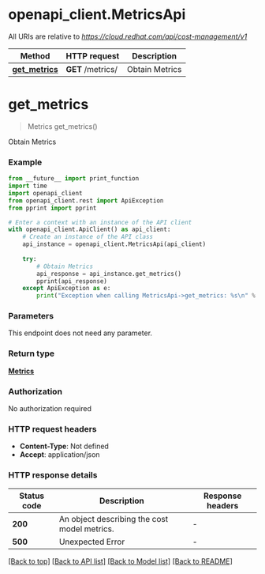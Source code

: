 # openapi_client.MetricsApi

All URIs are relative to *https://cloud.redhat.com/api/cost-management/v1*

Method | HTTP request | Description
------------- | ------------- | -------------
[**get_metrics**](MetricsApi.md#get_metrics) | **GET** /metrics/ | Obtain Metrics


# **get_metrics**
> Metrics get_metrics()

Obtain Metrics

### Example

```python
from __future__ import print_function
import time
import openapi_client
from openapi_client.rest import ApiException
from pprint import pprint

# Enter a context with an instance of the API client
with openapi_client.ApiClient() as api_client:
    # Create an instance of the API class
    api_instance = openapi_client.MetricsApi(api_client)
    
    try:
        # Obtain Metrics
        api_response = api_instance.get_metrics()
        pprint(api_response)
    except ApiException as e:
        print("Exception when calling MetricsApi->get_metrics: %s\n" % e)
```

### Parameters
This endpoint does not need any parameter.

### Return type

[**Metrics**](Metrics.md)

### Authorization

No authorization required

### HTTP request headers

 - **Content-Type**: Not defined
 - **Accept**: application/json

### HTTP response details
| Status code | Description | Response headers |
|-------------|-------------|------------------|
**200** | An object describing the cost model metrics. |  -  |
**500** | Unexpected Error |  -  |

[[Back to top]](#) [[Back to API list]](../README.md#documentation-for-api-endpoints) [[Back to Model list]](../README.md#documentation-for-models) [[Back to README]](../README.md)

